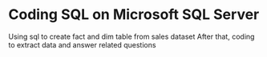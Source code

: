 # Coding SQL on Microsoft SQL Server

Using sql to create fact and dim table from sales dataset
After that, coding to extract data and answer related questions
